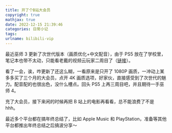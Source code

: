 ```yaml
---
title: 开了个B站大会员
copyright: true
mathjax: true
date: 2022-12-15 21:39:46
categories: 日常小记
tags: 
urlname: bilibili-vip
---
```


最近巫师 3 更新了次世代版本（画质优化+中文配音），由于 PS5 放在了学校里，笔记本也带不太动，只能看老戴的视频云玩家二周目了（[链接](https://www.bilibili.com/video/BV1L14y1N7b3)）。

<!--more-->

看了一会，诶，咋更新了还这么糊，一看原来是只开了 1080P 画质，一冲动上某多多买了三个月的大会员，点开 4K 画质选项，好家伙，直接感受到了次世代的魅力。配音配的也很出色，没什么槽点。回头 PS5 上再三周目吧，并且期待一手巫师 4。

充了大会员，接下来闲的时候再把 B 站上的电影再看看，总不能浪费了不是 hhh。

最近多个平台都在搞年终总结了，比如 Apple Music 和 PlayStation，准备等其他平台都推出年终总结之后搞波分享～

